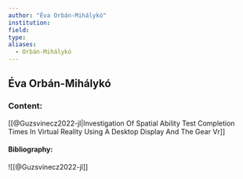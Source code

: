 ```yaml
---
author: "Éva Orbán-Mihálykó"
institution:
field:
type:
aliases:
  - Orbán-Mihálykó
---
```


## Éva Orbán-Mihálykó

### Content:
[[@Guzsvinecz2022-jl|Investigation Of Spatial Ability Test Completion Times In Virtual Reality Using A Desktop Display And The Gear Vr]]

#### Bibliography:

![[@Guzsvinecz2022-jl]]